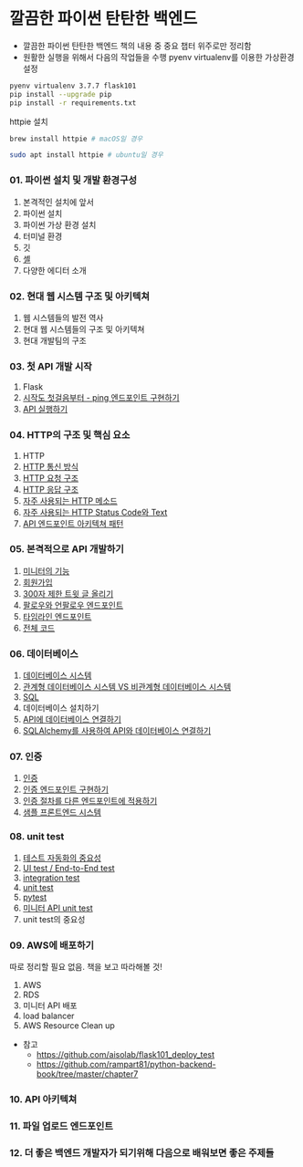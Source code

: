 # 깔끔한 파이썬 탄탄한 백엔드 
- 깔끔한 파이썬 탄탄한 백엔드 책의 내용 중 중요 챕터 위주로만 정리함
- 원활한 실행을 위해서 다음의 작업들을 수행
pyenv virtualenv를 이용한 가상환경 설정
```bash
pyenv virtualenv 3.7.7 flask101
pip install --upgrade pip
pip install -r requirements.txt
```
httpie 설치
```bash
brew install httpie # macOS일 경우
```
```bash
sudo apt install httpie # ubuntu일 경우
```
### 01. 파이썬 설치 및 개발 환경구성
1. 본격적인 설치에 앞서
2. 파이썬 설치
3. 파이썬 가상 환경 설치
4. 터미널 환경
5. 깃
6. [셸](https://github.com/aisolab/flask101/wiki/01-6.-%EC%85%B8)
7. 다양한 에디터 소개
### 02. 현대 웹 시스템 구조 및 아키텍쳐
1. 웹 시스템들의 발전 역사
2. 현대 웹 시스템들의 구조 및 아키텍쳐
3. 현대 개발팀의 구조
### 03. 첫 API 개발 시작
1. Flask
2. [시작도 첫걸음부터 - ping 엔드포인트 구현하기](https://github.com/aisolab/flask101/wiki/03-2.-%EC%8B%9C%EC%9E%91%EB%8F%84-%EC%B2%AB%EA%B1%B8%EC%9D%8C%EB%B6%80%ED%84%B0---ping-%EC%97%94%EB%93%9C%ED%8F%AC%EC%9D%B8%ED%8A%B8-%EA%B5%AC%ED%98%84%ED%95%98%EA%B8%B0)
3. [API 실행하기](https://github.com/aisolab/flask101/wiki/03-3.-API-%EC%8B%A4%ED%96%89%ED%95%98%EA%B8%B0)
### 04. HTTP의 구조 및 핵심 요소
1. HTTP
2. [HTTP 통신 방식](https://github.com/aisolab/flask101/wiki/04-2.-HTTP-%ED%86%B5%EC%8B%A0-%EB%B0%A9%EC%8B%9D)
3. [HTTP 요청 구조](https://github.com/aisolab/flask101/wiki/04-3.-HTTP-%EC%9A%94%EC%B2%AD-%EA%B5%AC%EC%A1%B0)
4. [HTTP 응답 구조](https://github.com/aisolab/flask101/wiki/04-4.-HTTP-%EC%9D%91%EB%8B%B5-%EA%B5%AC%EC%A1%B0)
5. [자주 사용되는 HTTP 메소드](https://github.com/aisolab/flask101/wiki/04-5.-%EC%9E%90%EC%A3%BC-%EC%82%AC%EC%9A%A9%EB%90%98%EB%8A%94-HTTP-%EB%A9%94%EC%86%8C%EB%93%9C)
6. [자주 사용되는 HTTP Status Code와 Text](https://github.com/aisolab/flask101/wiki/04-6.-%EC%9E%90%EC%A3%BC-%EC%82%AC%EC%9A%A9%EB%90%98%EB%8A%94-HTTP-Status-Code%EC%99%80-Text)
7. [API 엔드포인트 아키텍쳐 패턴](https://github.com/aisolab/flask101/wiki/04-7-API-%EC%97%94%EB%93%9C%ED%8F%AC%EC%9D%B8%ED%8A%B8-%EC%95%84%ED%82%A4%ED%85%8D%EC%B3%90-%ED%8C%A8%ED%84%B4)
### 05. 본격적으로 API 개발하기
1. [미니터의 기능](https://github.com/aisolab/flask101/wiki/05-1.-%EB%AF%B8%EB%8B%88%ED%84%B0%EC%9D%98-%EA%B8%B0%EB%8A%A5)
2. [회원가입](https://github.com/aisolab/flask101/wiki/05-2.-%ED%9A%8C%EC%9B%90%EA%B0%80%EC%9E%85)
3. [300자 제한 트윗 글 올리기](https://github.com/aisolab/flask101/wiki/05-3.-300%EC%9E%90-%EC%A0%9C%ED%95%9C-%ED%8A%B8%EC%9C%97-%EA%B8%80-%EC%98%AC%EB%A6%AC%EA%B8%B0)
4. [팔로우와 언팔로우 엔드포인트](https://github.com/aisolab/flask101/wiki/05-4.-%ED%8C%94%EB%A1%9C%EC%9A%B0%EC%99%80-%EC%96%B8%ED%8C%94%EB%A1%9C%EC%9A%B0-%EC%97%94%EB%93%9C%ED%8F%AC%EC%9D%B8%ED%8A%B8)
5. [타임라인 엔드포인트](https://github.com/aisolab/flask101/wiki/05-5.-%ED%83%80%EC%9E%84%EB%9D%BC%EC%9D%B8-%EC%97%94%EB%93%9C%ED%8F%AC%EC%9D%B8%ED%8A%B8)
6. [전체 코드](https://github.com/aisolab/flask101/wiki/05-6.-%EC%A0%84%EC%B2%B4%EC%BD%94%EB%93%9C)
### 06. 데이터베이스
1. [데이터베이스 시스템](https://github.com/aisolab/flask101/wiki/06-1.-%EB%8D%B0%EC%9D%B4%ED%84%B0%EB%B2%A0%EC%9D%B4%EC%8A%A4-%EC%8B%9C%EC%8A%A4%ED%85%9C)
2. [관계형 데이터베이스 시스템 VS 비관계형 데이터베이스 시스템](https://github.com/aisolab/flask101/wiki/06--2.-%EA%B4%80%EA%B3%84%ED%98%95-%EB%8D%B0%EC%9D%B4%ED%84%B0%EB%B2%A0%EC%9D%B4%EC%8A%A4-%EC%8B%9C%EC%8A%A4%ED%85%9C-VS-%EB%B9%84%EA%B4%80%EA%B3%84%ED%98%95-%EB%8D%B0%EC%9D%B4%ED%84%B0%EB%B2%A0%EC%9D%B4%EC%8A%A4-%EC%8B%9C%EC%8A%A4%ED%85%9C)
3. [SQL](https://github.com/aisolab/flask101/wiki/06-3.-SQL)
4. 데이터베이스 설치하기
5. [API에 데이터베이스 연결하기](https://github.com/aisolab/flask101/wiki/06-5.-API%EC%97%90-%EB%8D%B0%EC%9D%B4%ED%84%B0%EB%B2%A0%EC%9D%B4%EC%8A%A4-%EC%97%B0%EA%B2%B0%ED%95%98%EA%B8%B0)
6. [SQLAlchemy를 사용하여 API와 데이터베이스 연결하기](https://github.com/aisolab/flask101/wiki/06-6.-SQLAlchemy%EB%A5%BC-%EC%82%AC%EC%9A%A9%ED%95%98%EC%97%AC-API%EC%99%80-%EB%8D%B0%EC%9D%B4%ED%84%B0%EB%B2%A0%EC%9D%B4%EC%8A%A4-%EC%97%B0%EA%B2%B0%ED%95%98%EA%B8%B0)
### 07. 인증
1. [인증](https://github.com/aisolab/flask101/wiki/07-1.-%EC%9D%B8%EC%A6%9D)
2. [인증 엔드포인트 구현하기](https://github.com/aisolab/flask101/wiki/07-2.-%EC%9D%B8%EC%A6%9D-%EC%97%94%EB%93%9C%ED%8F%AC%EC%9D%B8%ED%8A%B8-%EA%B5%AC%ED%98%84%ED%95%98%EA%B8%B0)
3. [인증 절차를 다른 엔드포인트에 적용하기](https://github.com/aisolab/flask101/wiki/07-3.--%EC%9D%B8%EC%A6%9D-%EC%A0%88%EC%B0%A8%EB%A5%BC-%EB%8B%A4%EB%A5%B8-%EC%97%94%EB%93%9C%ED%8F%AC%EC%9D%B8%ED%8A%B8%EC%97%90-%EC%A0%81%EC%9A%A9%ED%95%98%EA%B8%B0)
4. [샘플 프론트엔드 시스템](https://github.com/aisolab/flask101/wiki/07-4.-%EC%83%98%ED%94%8C-%ED%94%84%EB%A1%A0%ED%8A%B8%EC%97%94%EB%93%9C-%EC%8B%9C%EC%8A%A4%ED%85%9C)
### 08. unit test
1. [테스트 자동화의 중요성](https://github.com/aisolab/flask101/wiki/08-1.-%ED%85%8C%EC%8A%A4%ED%8A%B8-%EC%9E%90%EB%8F%99%ED%99%94%EC%9D%98-%EC%A4%91%EC%9A%94%EC%84%B1)
2. [UI test / End-to-End test](https://github.com/aisolab/flask101/wiki/08-2.-UI-test---End-To-End-test)
3. [integration test](https://github.com/aisolab/flask101/wiki/08-3.-integration-test)
4. [unit test](https://github.com/aisolab/flask101/wiki/08-4.-unit-test)
5. [pytest](https://github.com/aisolab/flask101/wiki/08-5.-pytest)
6. [미니터 API unit test](https://github.com/aisolab/flask101/wiki/08-6.-%EB%AF%B8%EB%8B%88%ED%84%B0-API-unit-test)
7. unit test의 중요성
### 09. AWS에 배포하기
따로 정리할 필요 없음. 책을 보고 따라해볼 것! 
1. AWS
2. RDS
3. 미니터 API 배포
4. load balancer
5. AWS Resource Clean up
  
- 참고
  - https://github.com/aisolab/flask101_deploy_test
  - https://github.com/rampart81/python-backend-book/tree/master/chapter7
### 10. API 아키텍쳐
### 11. 파일 업로드 엔드포인트
### 12. 더 좋은 백엔드 개발자가 되기위해 다음으로 배워보면 좋은 주제들
